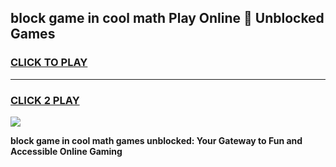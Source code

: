 
## block game in cool math Play Online 👋 Unblocked Games
<h3>
<a href="https://news.freeplayer.one?title=block_game_in_cool_math&ref=17CMG">CLICK TO PLAY</a></h3>
<hr>

<h3>
<a href="https://news.freeplayer.one?title=block_game_in_cool_math&ref=17CMG">CLICK 2 PLAY</a>
  
</h3>

<a href="https://news.freeplayer.one?title=block_game_in_cool_math&ref=17CMG/"><img src="https://clearcache.store/games.png"></a>


**block game in cool math games unblocked: Your Gateway to Fun and Accessible Online Gaming**
